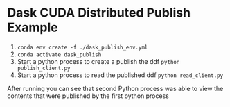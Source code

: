 # Dask CUDA Distributed Publish Example

1. ```conda env create -f ./dask_publish_env.yml```
2. ```conda activate dask_publish```
3. Start a python process to create a publish the ddf ```python publish_client.py```
4. Start a python process to read the published ddf ```python read_client.py```

After running you can see that second Python process was able to view the contents that were
published by the first python process
